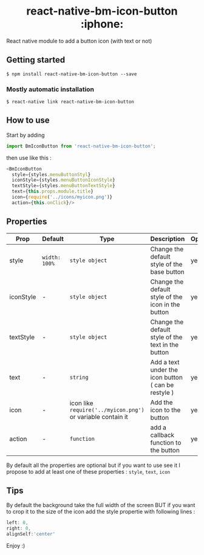 <h1 align="center"> react-native-bm-icon-button :iphone:</h1>

React native module to add a button icon (with text or not)
## Getting started

`$ npm install react-native-bm-icon-button --save`

### Mostly automatic installation

`$ react-native link react-native-bm-icon-button`

## How to use
Start by adding
```javascript
import BmIconButton from 'react-native-bm-icon-button';
```

then use like this :
```javascript
<BmIconButton
  style={styles.menuButtonStyl}
  iconStyle={styles.menuButtonIconStyle}
  textStyle={styles.menuButtonTextStyle}
  text={this.props.module.title}
  icon={require('../icons/myicon.png')}
  action={this.onClick}/>
```
## Properties
| Prop  | Default  | Type | Description | Optional |
| --- | --- | --- | --- | --- |
| style | `width: 100%` | `style object`| Change the default style of the base button | yes
| iconStyle | - | `style object`| Change the default style of the icon in the button | yes
| textStyle | - | `style object`| Change the default style of the text in the button | yes
| text | - | `string`| Add a text under the icon button ( can be restyle ) | yes
| icon | - | icon like `require('../myicon.png')` or variable contain it| Add the icon to the button | yes
| action | - | `function`| add a callback function to the button | yes

By default all the properties are optional but if you want to use see it I propose to add at least one of these properties : `style`, `text`, `icon`

## Tips

By default the background take the full width of the screen
BUT if you want to crop it to the size of the icon add the style propertie with following lines :
```javascript
left: 0,
right: 0,
alignSelf:'center'
```

Enjoy :)
